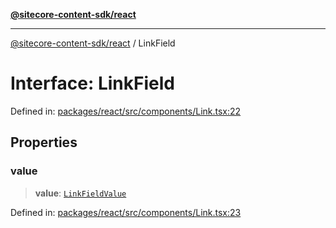 [**@sitecore-content-sdk/react**](../README.md)

***

[@sitecore-content-sdk/react](../README.md) / LinkField

# Interface: LinkField

Defined in: [packages/react/src/components/Link.tsx:22](https://github.com/Sitecore/xmc-jss-dev/blob/8e2aea64ecdce7bb4d961b7ce3c4a30f3682bd2c/packages/react/src/components/Link.tsx#L22)

## Properties

### value

> **value**: [`LinkFieldValue`](LinkFieldValue.md)

Defined in: [packages/react/src/components/Link.tsx:23](https://github.com/Sitecore/xmc-jss-dev/blob/8e2aea64ecdce7bb4d961b7ce3c4a30f3682bd2c/packages/react/src/components/Link.tsx#L23)
